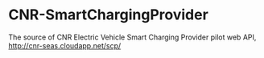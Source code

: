 # CNR-SmartChargingProvider
The source of CNR Electric Vehicle Smart Charging Provider pilot web API, http://cnr-seas.cloudapp.net/scp/
